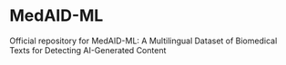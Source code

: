 # MedAID-ML
Official repository for MedAID-ML: A Multilingual Dataset of Biomedical Texts for Detecting AI-Generated Content

